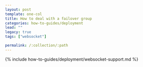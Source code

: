 ```yaml
---
layout: post
template: one-col
title: How to deal with a failover group
categories: how-to-guides/deployment
lead: ""
legacy: true
tags: ["websocket"]

permalink: /:collection/:path
---
```

{% include how-to-guides/deployment/websocket-support.md %}